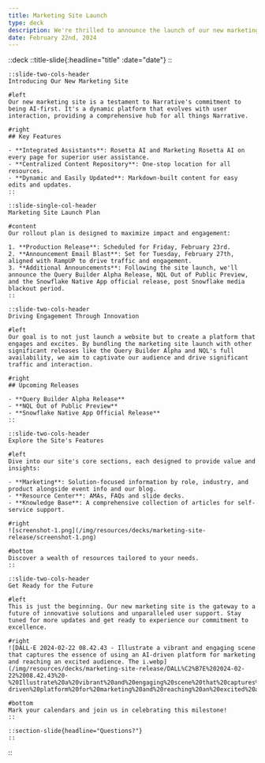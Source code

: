 ```yaml
---
title: Marketing Site Launch
type: deck
description: We're thrilled to announce the launch of our new marketing site, a pivotal step in our journey to enhance user engagement and streamline access to resources.
date: February 22nd, 2024
---
```


::deck
    ::title-slide{:headline="title" :date="date"}
    ::

    ::slide-two-cols-header
    Introducing Our New Marketing Site

    #left
    Our new marketing site is a testament to Narrative's commitment to being AI-first. It's a dynamic platform that evolves with user interaction, providing a comprehensive hub for all things Narrative. 

    #right
    ## Key Features

    - **Integrated Assistants**: Rosetta AI and Marketing Rosetta AI on every page for superior user assistance.
    - **Centralized Content Repository**: One-stop location for all resources.
    - **Dynamic and Easily Updated**: Markdown-built content for easy edits and updates.
    ::

    ::slide-single-col-header
    Marketing Site Launch Plan

    #content
    Our rollout plan is designed to maximize impact and engagement:

    1. **Production Release**: Scheduled for Friday, February 23rd.
    2. **Announcement Email Blast**: Set for Tuesday, February 27th, aligned with RampUP to drive traffic and engagement.
    3. **Additional Announcements**: Following the site launch, we'll announce the Query Builder Alpha Release, NQL Out of Public Preview, and the Snowflake Native App official release, post Snowflake media blackout period.
    ::

    ::slide-two-cols-header
    Driving Engagement Through Innovation

    #left
    Our goal is to not just launch a website but to create a platform that engages and excites. By bundling the marketing site launch with other significant releases like the Query Builder Alpha and NQL's full availability, we aim to captivate our audience and drive significant traffic and interaction.

    #right
    ## Upcoming Releases

    - **Query Builder Alpha Release**
    - **NQL Out of Public Preview**
    - **Snowflake Native App Official Release**
    ::

    ::slide-two-cols-header
    Explore the Site's Features

    #left
    Dive into our site's core sections, each designed to provide value and insights:

    - **Marketing**: Solution-focused information by role, industry, and product alongside event info and our blog. 
    - **Resource Center**: AMAs, FAQs and slide decks.
    - **Knowledge Base**: A comprehensive collection of articles for self-service support.

    #right
    ![screenshot-1.png](/img/resources/decks/marketing-site-release/screenshot-1.png)

    #bottom
    Discover a wealth of resources tailored to your needs.
    ::

    ::slide-two-cols-header
    Get Ready for the Future

    #left
    This is just the beginning. Our new marketing site is the gateway to a future of innovative solutions and unparalleled user support. Stay tuned for more updates and get ready to experience our commitment to excellence.

    #right
    ![DALL·E 2024-02-22 08.42.43 - Illustrate a vibrant and engaging scene that captures the essence of using an AI-driven platform for marketing and reaching an excited audience. The i.webp](/img/resources/decks/marketing-site-release/DALL%C2%B7E%202024-02-22%2008.42.43%20-%20Illustrate%20a%20vibrant%20and%20engaging%20scene%20that%20captures%20the%20essence%20of%20using%20an%20AI-driven%20platform%20for%20marketing%20and%20reaching%20an%20excited%20audience.%20The%20i.webp)

    #bottom
    Mark your calendars and join us in celebrating this milestone!
    ::

    ::section-slide{headline="Questions?"}
    ::
::


